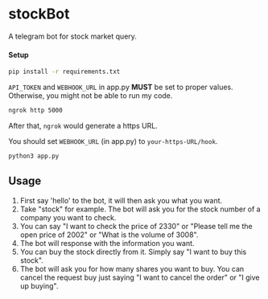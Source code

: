 # stockBot

A telegram bot for stock market query.

#### Setup
```sh
pip install -r requirements.txt
```

`API_TOKEN` and `WEBHOOK_URL` in app.py **MUST** be set to proper values.
Otherwise, you might not be able to run my code.

```sh
ngrok http 5000
```

After that, `ngrok` would generate a https URL.

You should set `WEBHOOK_URL` (in app.py) to `your-https-URL/hook`.

```sh
python3 app.py
```

## Usage

1. First say 'hello' to the bot, it will then ask you what you want.
2. Take "stock" for example. The bot will ask you for the stock number of a company you want to check.
3. You can say "I want to check the price of 2330" or "Please tell me the open price of 2002" or "What is the volume of 3008".
4. The bot will response with the information you want.
5. You can buy the stock directly from it. Simply say "I want to buy this stock".
6. The bot will ask you for how many shares you want to buy. You can cancel the request buy just saying "I want to cancel the order" or "I give up buying".
